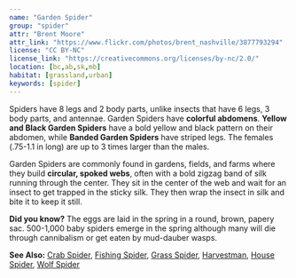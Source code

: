 ```yaml
---
name: "Garden Spider"
group: "spider"
attr: "Brent Moore"
attr_link: "https://www.flickr.com/photos/brent_nashville/3877793294"
license: "CC BY-NC"
license_link: "https://creativecommons.org/licenses/by-nc/2.0/"
location: [bc,ab,sk,mb]
habitat: [grassland,urban]
keywords: [spider]
---
```

Spiders have 8 legs and 2 body parts, unlike insects that have 6 legs, 3 body parts, and antennae. Garden Spiders have **colorful abdomens**. **Yellow and Black Garden Spiders** have a bold yellow and black pattern on their abdomen, while **Banded Garden Spiders** have striped legs. The females (.75-1.1 in long) are up to 3 times larger than the males.

Garden Spiders are commonly found in gardens, fields, and farms where they build **circular, spoked webs**, often with a bold zigzag band of silk running through the center. They sit in the center of the web and wait for an insect to get trapped in the sticky silk. They then wrap the insect in silk and bite it to keep it still.

**Did you know?** The eggs are laid in the spring in a round, brown, papery sac. 500-1,000 baby spiders emerge in the spring although many will die through cannibalism or get eaten by mud-dauber wasps.

<!-- generated, do not edit -->
**See Also:**
[Crab Spider](/insects/crabspid/),
[Fishing Spider](/insects/fishspid/),
[Grass Spider](/insects/gras_spid/),
[Harvestman](/insects/harvest/),
[House Spider](/insects/houspid/),
[Wolf Spider](/insects/wolfspid/)
